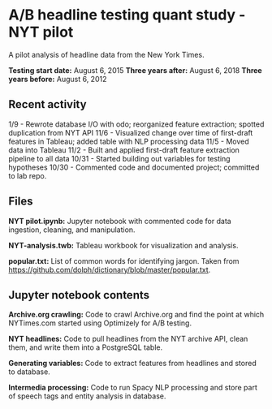 # A/B headline testing quant study - NYT pilot
A pilot analysis of headline data from the New York Times.

**Testing start date:** August 6, 2015
**Three years after:** August 6, 2018
**Three years before:** August 6, 2012

## Recent activity
1/9 - Rewrote database I/O with odo; reorganized feature extraction; spotted duplication from NYT API
11/6 - Visualized change over time of first-draft features in Tableau; added table with NLP processing data
11/5 - Moved data into Tableau
11/2 - Built and applied first-draft feature extraction pipeline to all data
10/31 - Started building out variables for testing hypotheses
10/30 - Commented code and documented project; committed to lab repo.

## Files
**NYT pilot.ipynb:** Jupyter notebook with commented code for data ingestion, cleaning, and manipulation.

**NYT-analysis.twb:** Tableau workbook for visualization and analysis.

**popular.txt:** List of common words for identifying jargon. Taken from https://github.com/dolph/dictionary/blob/master/popular.txt.

## Jupyter notebook contents
**Archive.org crawling:** Code to crawl Archive.org and find the point at which NYTimes.com started using Optimizely for A/B testing.

**NYT headlines:** Code to pull headlines from the NYT archive API, clean them, and write them into a PostgreSQL table.

**Generating variables:** Code to extract features from headlines and stored to database.

**Intermedia processing:** Code to run Spacy NLP processing and store part of speech tags and entity analysis in database.
